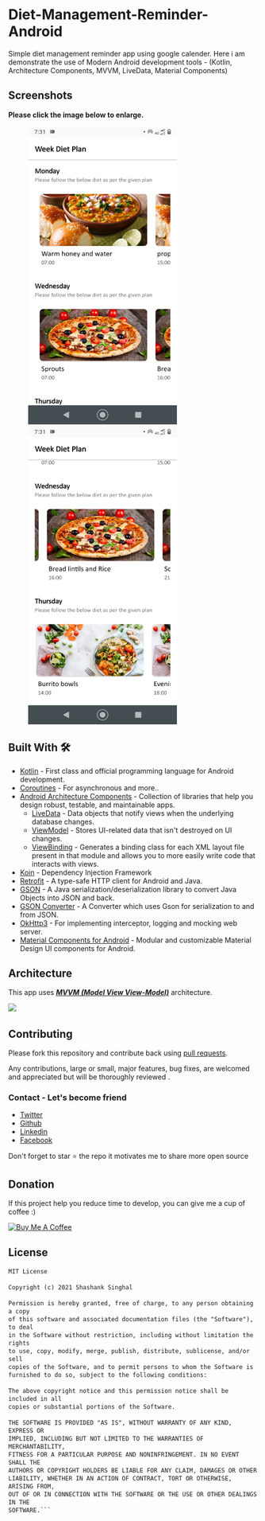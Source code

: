 # Diet-Management-Reminder-Android

Simple diet management reminder app using google calender. Here i am demonstrate the use of Modern Android development tools - (Kotlin, Architecture Components, MVVM, LiveData, Material Components)

## Screenshots

**Please click the image below to enlarge.**

<img src="https://github.com/Shashank02051997/Diet-Management-Reminder-Android/blob/main/Screenshots/Screenshot_20210426-073141.png" height="600" width="300" hspace="40"><img src="https://github.com/Shashank02051997/Diet-Management-Reminder-Android/blob/main/Screenshots/Screenshot_20210426-073150.png" height="600" width="300" hspace="40">



## Built With 🛠
- [Kotlin](https://kotlinlang.org/) - First class and official programming language for Android development.
- [Coroutines](https://kotlinlang.org/docs/reference/coroutines-overview.html) - For asynchronous and more..
- [Android Architecture Components](https://developer.android.com/topic/libraries/architecture) - Collection of libraries that help you design robust, testable, and maintainable apps.
  - [LiveData](https://developer.android.com/topic/libraries/architecture/livedata) - Data objects that notify views when the underlying database changes.
  - [ViewModel](https://developer.android.com/topic/libraries/architecture/viewmodel) - Stores UI-related data that isn't destroyed on UI changes. 
  - [ViewBinding](https://developer.android.com/topic/libraries/view-binding) - Generates a binding class for each XML layout file present in that module and allows you to more easily write code that interacts with views.
- [Koin](https://insert-koin.io) - Dependency Injection Framework
- [Retrofit](https://square.github.io/retrofit/) - A type-safe HTTP client for Android and Java.
- [GSON](https://github.com/google/gson) - A Java serialization/deserialization library to convert Java Objects into JSON and back.
- [GSON Converter](https://github.com/square/retrofit/tree/master/retrofit-converters/gson) - A Converter which uses Gson for serialization to and from JSON.
- [OkHttp3](https://github.com/square/okhttp) -  For implementing interceptor, logging and mocking web server.
- [Material Components for Android](https://github.com/material-components/material-components-android) - Modular and customizable Material Design UI components for Android.


## Architecture
This app uses [***MVVM (Model View View-Model)***](https://developer.android.com/jetpack/docs/guide#recommended-app-arch) architecture.

![](https://developer.android.com/topic/libraries/architecture/images/final-architecture.png)


## Contributing

Please fork this repository and contribute back using
[pull requests](https://github.com/Shashank02051997/Diet-Management-Reminder-Android/pulls).

Any contributions, large or small, major features, bug fixes, are welcomed and appreciated
but will be thoroughly reviewed .

### Contact - Let's become friend
- [Twitter](https://twitter.com/shashank020597)
- [Github](https://github.com/Shashank02051997)
- [Linkedin](https://www.linkedin.com/in/shashank-singhal-a87729b5/)
- [Facebook](https://www.facebook.com/shashanksinghal02)

<p>
Don't forget to star ⭐ the repo it motivates me to share more open source
</p>

## Donation
If this project help you reduce time to develop, you can give me a cup of coffee :) 

<a href="https://www.buymeacoffee.com/mXUuDW7" target="_blank"><img src="https://bmc-cdn.nyc3.digitaloceanspaces.com/BMC-button-images/custom_images/orange_img.png" alt="Buy Me A Coffee" style="height: auto !important;width: auto !important;" ></a>

## License

```
MIT License

Copyright (c) 2021 Shashank Singhal

Permission is hereby granted, free of charge, to any person obtaining a copy
of this software and associated documentation files (the "Software"), to deal
in the Software without restriction, including without limitation the rights
to use, copy, modify, merge, publish, distribute, sublicense, and/or sell
copies of the Software, and to permit persons to whom the Software is
furnished to do so, subject to the following conditions:

The above copyright notice and this permission notice shall be included in all
copies or substantial portions of the Software.

THE SOFTWARE IS PROVIDED "AS IS", WITHOUT WARRANTY OF ANY KIND, EXPRESS OR
IMPLIED, INCLUDING BUT NOT LIMITED TO THE WARRANTIES OF MERCHANTABILITY,
FITNESS FOR A PARTICULAR PURPOSE AND NONINFRINGEMENT. IN NO EVENT SHALL THE
AUTHORS OR COPYRIGHT HOLDERS BE LIABLE FOR ANY CLAIM, DAMAGES OR OTHER
LIABILITY, WHETHER IN AN ACTION OF CONTRACT, TORT OR OTHERWISE, ARISING FROM,
OUT OF OR IN CONNECTION WITH THE SOFTWARE OR THE USE OR OTHER DEALINGS IN THE
SOFTWARE.```
